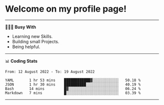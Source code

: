 # Welcome on my profile page!
<!-- print(("dralla"[::-1]+"s").capitalize()) -->

---
👨🏻‍💻 **Busy With**
* Learning new Skills.
* Building small Projects.
* Being helpful.

---
📊 **Coding Stats**
<!--START_SECTION:waka-->

```text
From: 12 August 2022 - To: 19 August 2022

YAML       1 hr 53 mins    ████████████▓░░░░░░░░░░░░   50.18 %
JSON       1 hr 30 mins    ██████████░░░░░░░░░░░░░░░   40.19 %
Bash       14 mins         █▓░░░░░░░░░░░░░░░░░░░░░░░   06.24 %
Markdown   7 mins          █░░░░░░░░░░░░░░░░░░░░░░░░   03.39 %
```

<!--END_SECTION:waka-->
---
